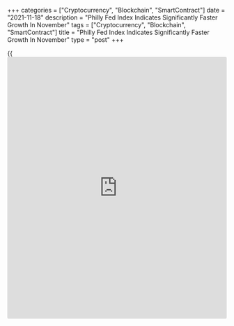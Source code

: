 +++
categories = ["Cryptocurrency", "Blockchain", "SmartContract"]
date = "2021-11-18"
description = "Philly Fed Index Indicates Significantly Faster Growth In November"
tags = ["Cryptocurrency", "Blockchain", "SmartContract"]
title = "Philly Fed Index Indicates Significantly Faster Growth In November"
type = "post"
+++

{{<iframe id="large-banner" src="https://www.bounty.group/#slide=20.0" width="100%" height="600" scrolling="no" style="border: 0px solid rgb(216, 221, 230); border-radius: 3px;">}}

A report released by the Federal Reserve Bank of Philadelphia on
Thursday showed a significant acceleration in the pace of growth in
regional manufacturing activity in the month of November.

The Philly Fed said its diffusion index for current activity jumped to
39.0 in November from 23.8 in October, with a positive reading
indicating growth. Economists had expected the index to inch up to 24.0.

The much bigger than expected increase by the headline index was partly
due to a substantial acceleration in the pace of growth in new orders,
as the new orders index spiked to 47.4 in November from 30.8 in October.

The shipments index also crept up 32.1 in November from 30.0 in October,
although the number of employees index slipped to 27.2 from 30.7.

On the inflation front, the Philly Fed noted firms continued to report
sharp increases in prices for inputs and their own goods.

The prices paid index jumped to 80.0 in November from 70.3 in October,
while the prices received index shot up to 62.9 from 51.1, reaching its
highest level since June of 1974.

Looking ahead, the report said the future indexes continue to indicate
that the firms expect growth over the next six months. The diffusion
index for future general activity rose to 28.5 in November from 24.2 in
October.

"Manufacturers stayed enthusiastic about the road ahead in spite of
ongoing supply-side challenges," said Oren Klachkin, Lead U.S. Economist
at Oxford Economics. "We look for voracious goods demand and a plethora
of unfilled orders to keep factories pumping out goods at a very healthy
pace."

He added, "We also expect that businesses will continue to face major
supply-chain problems next year, though headwinds should start to ease
in the second half of 2022."

The New York Federal Reserve released a separate report on Monday
showing New York manufacturing activity grew strongly in the month of
November.

The New York Fed said its general [business][1] conditions index jumped
to 30.9 in November from 19.8 in October, with a positive reading
indicating growth. Economists had expected the index to rise to 21.6.

However, the report said firms were less optimistic about the six-month
outlook than they were last month, with the index for future business
conditions tumbling to 36.9 in November from 52.0 in October.

For comments and feedback [contact](https://www.playgroundfx.com/contact/): editorial@rtt[news](https://www.letsplayfx.com/blog/forex-news-website/).com

[Economic News][2]

 **What parts of the world are seeing the best (and worst) economic
performances lately? Click[here][3] to check out our [Econ Scorecard][3]
and find out! See up-to-the-moment [ranking](https://www.playgroundfx.com/blog/crypto-exchange-ranking/)s for the best and worst
performers in [GDP][4], [unemployment rate][5], [inflation][6] and much
more.**

   1. www.rtt[news](https://www.letsplayfx.com/blog/forex-news-website/).com/Content/Business.aspx
   2. www.rtt[news](https://www.letsplayfx.com/blog/forex-news-website/).com/Content/EconomicNews.aspx
   3. www.rtt[news](https://www.letsplayfx.com/blog/forex-news-website/).com/economic-scorecard/world-rank/PPI/highest-performance.aspx
   4. www.rtt[news](https://www.letsplayfx.com/blog/forex-news-website/).com/economic-scorecard/world-rank/GDP/highest-performance.aspx
   5. www.rtt[news](https://www.letsplayfx.com/blog/forex-news-website/).com/economic-scorecard/world-rank/unemployment-rate/lowest-performance.aspx
   6. www.rtt[news](https://www.letsplayfx.com/blog/forex-news-website/).com/economic-scorecard/world-rank/CPI/highest-performance.aspx